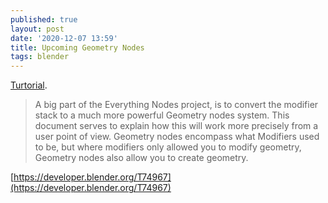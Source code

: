 ```yaml
---
published: true
layout: post
date: '2020-12-07 13:59'
title: Upcoming Geometry Nodes
tags: blender 
---
```

[Turtorial](https://www.youtube.com/watch?v=v6-a5bGYzxw).

> A big part of the Everything Nodes project, is to convert the modifier stack to a much more powerful Geometry nodes system. This document serves to explain how this will work more precisely from a user point of view.
> Geometry nodes encompass what Modifiers used to be, but where modifiers only allowed you to modify geometry, Geometry nodes also allow you to create geometry.

[https://developer.blender.org/T74967](https://developer.blender.org/T74967)
